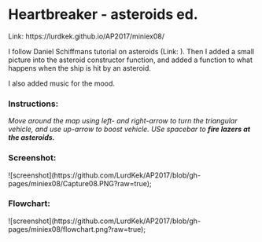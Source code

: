 <h1>Heartbreaker - asteroids ed.</h1>
Link: https://lurdkek.github.io/AP2017/miniex08/


I follow Daniel Schiffmans tutorial on asteroids (Link:   ). Then I added a small picture into the asteroid constructor function, and added a function to what happens when the ship is hit by an asteroid.

I also added music for the mood.

<h3>Instructions:</h3>
<i>Move around the map using left- and right-arrow to turn the triangular vehicle, and use up-arrow to boost vehicle.
USe spacebar to <b>fire lazers at the asteroids.</b></i>

<h3>Screenshot:</h3>
![screenshot](https://github.com/LurdKek/AP2017/blob/gh-pages/miniex08/Capture08.PNG?raw=true);

<h3>Flowchart:</h3>
![screenshot](https://github.com/LurdKek/AP2017/blob/gh-pages/miniex08/flowchart.png?raw=true);

